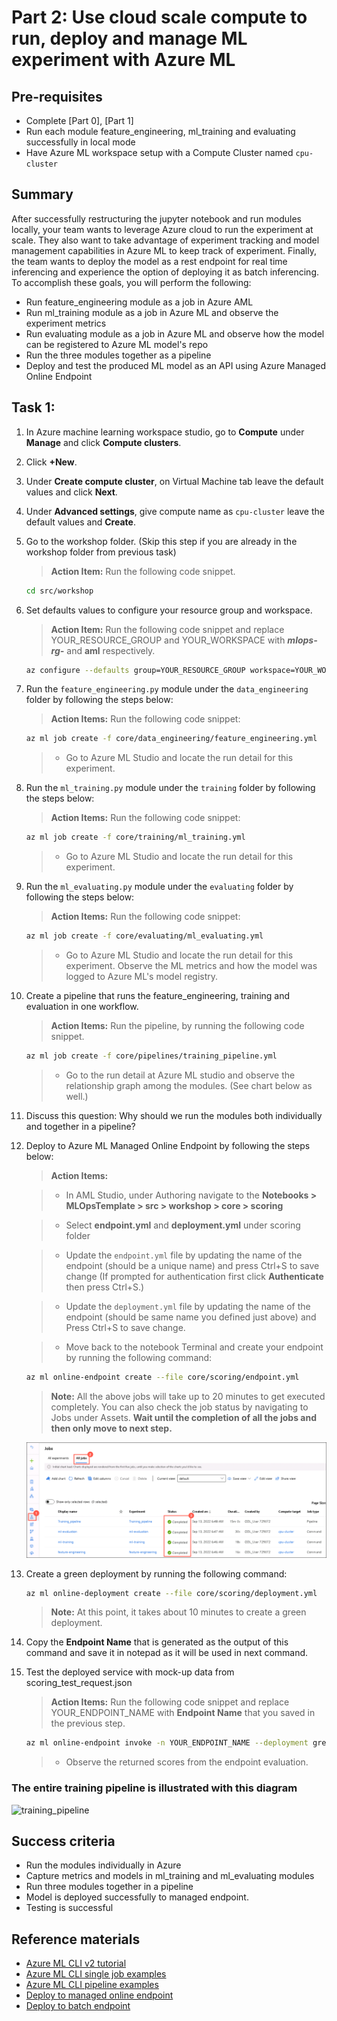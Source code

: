 
# Part 2: Use cloud scale compute to run, deploy and manage ML experiment with Azure ML

## Pre-requisites
- Complete [Part 0], [Part 1]
- Run each module feature_engineering, ml_training and evaluating successfully in local mode
- Have Azure ML workspace setup with a Compute Cluster named ```cpu-cluster```

## Summary 
After successfully restructuring the jupyter notebook and run modules locally, your team wants to leverage Azure cloud to run the experiment at scale.
They also want to take advantage of experiment tracking and model management capabilities in Azure ML to keep track of experiment. 
Finally, the team wants to deploy the model as a rest endpoint for real time inferencing and experience the option of deploying it as batch inferencing.
To accomplish these goals, you will perform the following:
- Run feature_engineering module as a job in Azure AML 
- Run ml_training module as a job in Azure ML and observe the experiment metrics 
- Run evaluating module as a job in Azure ML and observe how the model can be registered to Azure ML model's repo
- Run the three modules together as a pipeline
- Deploy and test the produced ML model as an API using Azure Managed Online Endpoint


## Task 1:
1. In Azure machine learning workspace studio, go to **Compute** under **Manage** and click **Compute clusters**.

1. Click **+New**.

1. Under **Create compute cluster**, on Virtual Machine tab leave the default values and click **Next**.

1. Under **Advanced settings**, give compute name as `cpu-cluster` leave the default values and **Create**.

1. Go to the workshop folder. (Skip this step if you are already in the workshop folder from previous task)
   
   >**Action Item:** Run the following code snippet.

   ```bash 
   cd src/workshop
   ```
1. Set defaults values to configure your resource group and workspace.
   
   >**Action Item:** Run the following code snippet and replace YOUR_RESOURCE_GROUP and YOUR_WORKSPACE with ***mlops-rg-<inject key="Deployment ID"></inject>*** and **aml<inject key="Deployment ID"></inject>** respectively.
    
   ```bash 
   az configure --defaults group=YOUR_RESOURCE_GROUP workspace=YOUR_WORKSPACE
   ```

1. Run the ```feature_engineering.py``` module under the ```data_engineering``` folder by following the steps below:
 
   >**Action Items:** Run the following code snippet:
   
   ```bash 
   az ml job create -f core/data_engineering/feature_engineering.yml 
   ```
   
   >- Go to Azure ML Studio and locate the run detail for this experiment.

1. Run the ```ml_training.py``` module under the ```training``` folder by following the steps below:
   
   >**Action Items:** Run the following code snippet:
      
   ```bash 
   az ml job create -f core/training/ml_training.yml 
   ```
   
   >- Go to Azure ML Studio and locate the run detail for this experiment.

1. Run the ```ml_evaluating.py``` module under the ```evaluating``` folder by following the steps below:
   
   >**Action Items:** Run the following code snippet:

   ```bash 
   az ml job create -f core/evaluating/ml_evaluating.yml 
   ```
   
   >- Go to Azure ML Studio and locate the run detail for this experiment. Observe the ML metrics and how the model was logged to Azure ML's model registry.

1. Create a pipeline that runs the feature_engineering, training and evaluation in one workflow.
   
   >**Action Items:** Run the pipeline, by running the following code snippet.
   
   ```bash 
   az ml job create -f core/pipelines/training_pipeline.yml 
   ```
   
   >- Go to the run detail at Azure ML studio and observe the relationship graph among the modules. (See chart below as well.)

1. Discuss this question: Why should we run the modules both individually and together in a pipeline? 

1. Deploy to Azure ML Managed Online Endpoint by following the steps below:
 
   >**Action Items:**
   
   >- In AML Studio, under Authoring navigate to the **Notebooks > MLOpsTemplate > src > workshop > core > scoring**
   
   >- Select **endpoint.yml** and **deployment.yml** under scoring folder
   
   >- Update the ```endpoint.yml``` file by updating the name of the endpoint (should be a unique name) and press Ctrl+S to save change (If prompted for authentication first click **Authenticate** then press Ctrl+S.)
   
   >- Update the ```deployment.yml``` file by updating the name of the endpoint (should be same name you defined just above) and Press Ctrl+S to save change.
   
   > -  Move back to the notebook Terminal and create your endpoint by running the following command:
   
   ```bash 
   az ml online-endpoint create --file core/scoring/endpoint.yml 
   ```
   
   >**Note:** All the above jobs will take up to 20 minutes to get executed completely. You can also check the job status by navigating to Jobs under Assets. **Wait until the completion of all the jobs and then only move to next step.**
   
   ![Jobs status](images/upd-jobs.png)
 
1. Create a green deployment by running the following command:
  
   ```bash 
   az ml online-deployment create --file core/scoring/deployment.yml 
   ```

   >**Note:** At this point, it takes about 10 minutes to create a green deployment.
 
 1. Copy the **Endpoint Name** that is generated as the output of this command and save it in notepad as it will be used in next command.
 
 1. Test the deployed service with mock-up data from scoring_test_request.json
  
    >**Action Items:** Run the following code snippet and replace YOUR_ENDPOINT_NAME with **Endpoint Name** that you saved in the previous step.
   
    ```bash 
    az ml online-endpoint invoke -n YOUR_ENDPOINT_NAME --deployment green --request-file core/scoring/scoring_test_request.json 
    ``` 
    >- Observe the returned scores from the endpoint evaluation.

### The entire training pipeline is illustrated with this diagram

![training_pipeline](images/training_pipeline.png)

## Success criteria
- Run the modules individually in Azure 
- Capture metrics and models in ml_training and ml_evaluating modules
- Run three modules together in a pipeline
- Model is deployed successfully to managed endpoint. 
- Testing is successful

## Reference materials
- [Azure ML CLI v2 tutorial](https://docs.microsoft.com/en-us/learn/paths/train-models-azure-machine-learning-cli-v2/)
- [Azure ML CLI single job examples](https://github.com/Azure/azureml-examples/tree/main/cli/jobs/single-step)
- [Azure ML CLI pipeline examples](https://github.com/Azure/azureml-examples/tree/main/cli/jobs/pipelines)
- [Deploy to managed online endpoint](https://docs.microsoft.com/en-us/azure/machine-learning/how-to-deploy-managed-online-endpoints)
- [Deploy to batch endpoint](https://docs.microsoft.com/en-us/azure/machine-learning/how-to-use-batch-endpoint)

